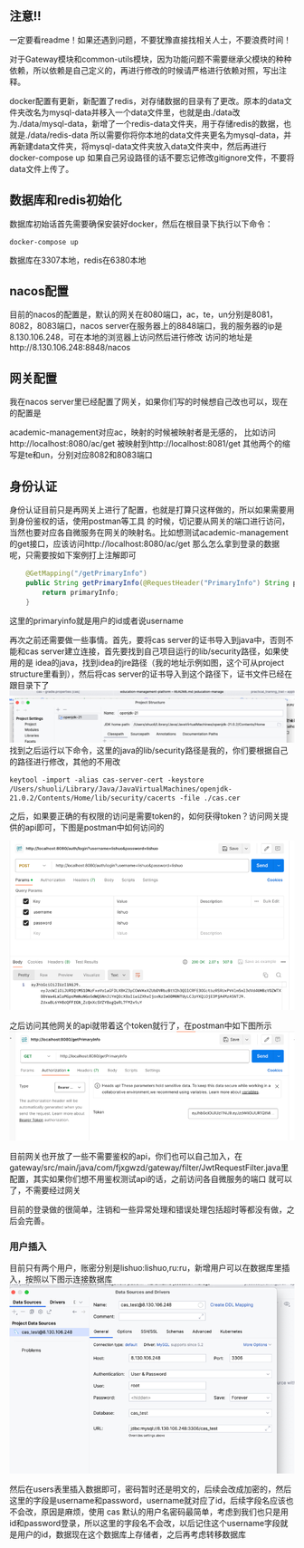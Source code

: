 ## 注意!!

一定要看readme！如果还遇到问题，不要犹豫直接找相关人士，不要浪费时间！

对于Gateway模块和common-utils模块，因为功能问题不需要继承父模块的种种依赖，所以依赖是自己定义的，再进行修改的时候请严格进行依赖对照，写出注释。

docker配置有更新，新配置了redis，对存储数据的目录有了更改。原本的data文件夹改名为mysql-data并移入一个data文件里，也就是由./data改为./data/mysql-data，新增了一个redis-data文件夹，用于存储redis的数据，也就是./data/redis-data
所以需要你将你本地的data文件夹更名为mysql-data，并再新建data文件夹，将mysql-data文件夹放入data文件夹中，然后再进行docker-compose up
如果自己另设路径的话不要忘记修改gitignore文件，不要将data文件上传了。


## 数据库和redis初始化

数据库初始话首先需要确保安装好docker，然后在根目录下执行以下命令：

```shell
docker-compose up 
```
数据库在3307本地，redis在6380本地

## nacos配置

目前的nacos的配置是，默认的网关在8080端口，ac，te，un分别是8081，8082，8083端口，nacos server在服务器上的8848端口，我的服务器的ip是8.130.106.248，可在本地的浏览器上访问然后进行修改
访问的地址是http://8.130.106.248:8848/nacos

## 网关配置
我在nacos server里已经配置了网关，如果你们写的时候想自己改也可以，现在的配置是

academic-management对应ac，映射的时候被映射者是无感的，
比如访问http://localhost:8080/ac/get
被映射到http://localhost:8081/get
其他两个的缩写是te和un，分别对应8082和8083端口

## 身份认证
身份认证目前只是再网关上进行了配置，也就是打算只这样做的，所以如果需要用到身份鉴权的话，使用postman等工具
的时候，切记要从网关的端口进行访问，当然也要对应各自微服务在网关的映射名。比如想测试academic-management的get接口，应该访问http://localhost:8080/ac/get
那么怎么拿到登录的数据呢，只需要按如下案例打上注解即可
```java
    @GetMapping("/getPrimaryInfo")
    public String getPrimaryInfo(@RequestHeader("PrimaryInfo") String primaryInfo) {
        return primaryInfo;
    }
```
这里的primaryinfo就是用户的id或者说username

再次之前还需要做一些事情。首先，要将cas server的证书导入到java中，否则不能和cas server建立连接，首先要找到自己项目运行的lib/security路径，如果使用的是
idea的java，找到idea的jre路径（我的地址示例如图，这个可从project structure里看到），然后将cas server的证书导入到这个路径下，证书文件已经在跟目录下了
![img.png](imgs/img.png)
找到之后运行以下命令，这里的java的lib/security路径是我的，你们要根据自己的路径进行修改，其他的不用改
```shell
keytool -import -alias cas-server-cert -keystore /Users/shuoli/Library/Java/JavaVirtualMachines/openjdk-21.0.2/Contents/Home/lib/security/cacerts -file ./cas.cer
```

之后，如果要正确的有权限的访问是需要token的，如何获得token？访问网关提供的api即可，下图是postman中如何访问的

![img_1.png](imgs/img_1.png)

之后访问其他网关的api就带着这个token就行了，在postman中如下图所示
![img.png](imgs/img2.png)

目前网关也开放了一些不需要鉴权的api，你们也可以自己加入，在gateway/src/main/java/com/fjxgwzd/gateway/filter/JwtRequestFilter.java里配置，其实如果你们想不用鉴权测试api的话，之前访问各自微服务的端口
就可以了，不需要经过网关

目前的登录做的很简单，注销和一些异常处理和错误处理包括超时等都没有做，之后会完善。

### 用户插入
目前只有两个用户，账密分别是lishuo:lishuo,ru:ru，新增用户可以在数据库里插入，按照以下图示连接数据库
![img.png](imgs/img3.png)

然后在users表里插入数据即可，密码暂时还是明文的，后续会改成加密的，然后这里的字段是username和password，username就对应了id，后续字段名应该也不会改，原因是麻烦，使用
cas 默认的用户名密码最简单，考虑到我们也只是用id和password登录，所以这里的字段名不会改，以后记住这个username字段就是用户的id，数据现在这个数据库上存储者，之后再考虑转移数据库


